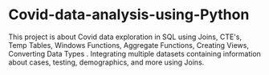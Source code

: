 # Covid-data-analysis-using-Python
This project is about Covid data exploration in SQL using Joins, CTE's, Temp Tables, Windows Functions, Aggregate Functions, Creating Views, Converting Data Types .
Integrating multiple datasets containing information about cases, testing, demographics, and more using Joins.

